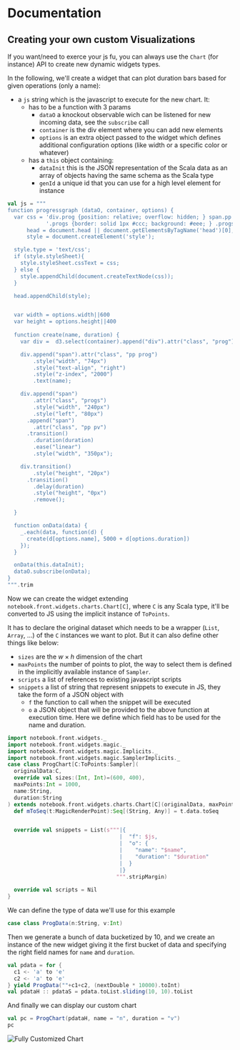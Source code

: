 # Documentation

## Creating your own custom Visualizations

If you want/need to exerce your js fu, you can always use the `Chart` (for instance) API to create new dynamic widgets types.

In the following, we'll create a widget that can plot duration bars based for given operations (only a name):
* a `js` string which is the javascript to execute for the new chart. It:
  * has to be a function with 3 params
    * `dataO` a knockout observable wich can be listened for new incoming data, see the `subscribe` call
    * `container` is the div element where you can add new elements
    * `options` is an extra object passed to the widget which defines additional configuration options (like width or a specific color or whatever)
  * has a `this` object containing:
    * `dataInit` this is the JSON representation of the Scala data as an array of objects having the same schema as the Scala type
    * `genId` a unique id that you can use for a high level element for instance

```scala
val js = """
function progressgraph (dataO, container, options) {
  var css = 'div.prog {position: relative; overflow: hidden; } span.pp {display: inline-block; position: absolute; height: 16px;} span.prog {display: inline-block; position: absolute; height: 16px; }' +
            '.progs {border: solid 1px #ccc; background: #eee; } .progs .pv {background: #3182bd; }',
      head = document.head || document.getElementsByTagName('head')[0],
      style = document.createElement('style');

  style.type = 'text/css';
  if (style.styleSheet){
    style.styleSheet.cssText = css;
  } else {
    style.appendChild(document.createTextNode(css));
  }

  head.appendChild(style);


  var width = options.width||600
  var height = options.height||400
  
  function create(name, duration) {
    var div =  d3.select(container).append("div").attr("class", "prog");

    div.append("span").attr("class", "pp prog")
        .style("width", "74px")
        .style("text-align", "right")
        .style("z-index", "2000")
        .text(name);

    div.append("span")
        .attr("class", "progs")
        .style("width", "240px")
        .style("left", "80px")
      .append("span")
        .attr("class", "pp pv")
      .transition()
        .duration(duration)
        .ease("linear")
        .style("width", "350px");

    div.transition()
        .style("height", "20px")
      .transition()
        .delay(duration)
        .style("height", "0px")
        .remove();

  }

  function onData(data) {
    _.each(data, function(d) {
      create(d[options.name], 5000 + d[options.duration])
    });
  }

  onData(this.dataInit);
  dataO.subscribe(onData);
}
""".trim
```

Now we can create the widget extending `notebook.front.widgets.charts.Chart[C]`, where `C` is any Scala type, it'll be converted to JS using the implicit instance of `ToPoints`.

It has to declare the original dataset which needs to be a wrapper (`List`, `Array`, ...) of the `C` instances we want to plot. But it can also define other things like below:
* `sizes` are the $w \times h$ dimension of the chart
* `maxPoints` the number of points to plot, the way to select them is defined in the implicitly available instance of `Sampler`.
* `scripts` a list of references to existing javascript scripts
* `snippets` a list of string that represent snippets to execute in JS, they take the form of a JSON object with
  * `f` the function to call when the snippet will be executed
  * `o` a JSON object that will be provided to the above function at execution time. Here we define which field has to be used for the name and duration.

```scala
import notebook.front.widgets._
import notebook.front.widgets.magic._
import notebook.front.widgets.magic.Implicits._
import notebook.front.widgets.magic.SamplerImplicits._
case class ProgChart[C:ToPoints:Sampler](
  originalData:C,
  override val sizes:(Int, Int)=(600, 400),
  maxPoints:Int = 1000,
  name:String,
  duration:String
) extends notebook.front.widgets.charts.Chart[C](originalData, maxPoints) {
  def mToSeq(t:MagicRenderPoint):Seq[(String, Any)] = t.data.toSeq


  override val snippets = List(s"""|{
                                   |  "f": $js, 
                                   |  "o": {
                                   |    "name": "$name",
                                   |    "duration": "$duration"
                                   |  }
                                   |}
                                  """.stripMargin)
  
  override val scripts = Nil
}
```

We can define the type of data we'll use for this example

```scala
case class ProgData(n:String, v:Int)
```

Then we generate a bunch of data bucketized by 10, and we create an instance of the new widget giving it the first bucket of data and specifying the right field names for `name` and `duration`.

```scala
val pdata = for {
  c1 <- 'a' to 'e'
  c2 <- 'a' to 'e'
} yield ProgData(""+c1+c2, (nextDouble * 10000).toInt)
val pdataH :: pdataS = pdata.toList.sliding(10, 10).toList
```

And finally we can display our custom chart

```scala
val pc = ProgChart(pdataH, name = "n", duration = "v")
pc
```

![Fully Customized  Chart](./images/widgets-custom.png)
